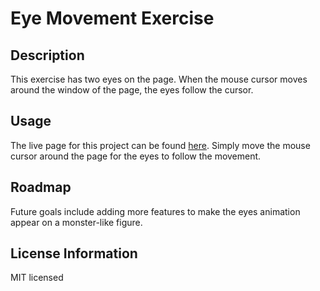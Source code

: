 # Eye Movement Exercise

## Description

This exercise has two eyes on the page. When the mouse cursor moves around the window of the page, the eyes follow the cursor. 

## Usage

The live page for this project can be found [here](https://vghsieh.github.io/Eye-Exercise/). Simply move the mouse cursor around the page for the eyes to follow the movement. 

## Roadmap

Future goals include adding more features to make the eyes animation appear on a monster-like figure.

## License Information

MIT licensed
